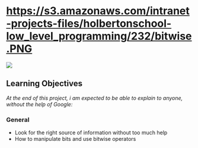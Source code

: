 # https://s3.amazonaws.com/intranet-projects-files/holbertonschool-low_level_programming/232/bitwise.PNG

![](https://s3.amazonaws.com/intranet-projects-files/holbertonschool-low_level_programming/232/bitwise.PNG)

## Learning Objectives
*At the end of this project, i am expected to be able to explain to anyone, without the help of Google:*

### General
- Look for the right source of information without too much help
- How to manipulate bits and use bitwise operators